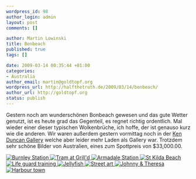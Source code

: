 ```yaml
--- 
wordpress_id: 98
author_login: admin
layout: post
comments: []

author: Martin Lowinski
title: Bonbeach
published: true
tags: []

date: 2009-03-14 00:35:44 +01:00
categories: 
- Australia
author_email: martin@goldtopf.org
wordpress_url: http://halfthetruth.de/2009/03/14/bonbeach/
author_url: http://goldtopf.org
status: publish
---
```

Gestern noch am wundersch&ouml;nen Bonbeach gewesen und das gute Wetter  genutzt, ist es heute grad das Gegenteil, es regnet richtig ordentlich.  Mal wieder einer dieser typischen Wolkenbr&uuml;che, ich hoffe, der ist  genauso kurz wie die anderen.
Wir waren au&szlig;erdem gestern vormittag noch in der <a href="http://www.kenduncan.com/">Ken Duncan Gallery</a> welche aber leider mehr Laden als Gallery war. Trotzdem sehr sch&ouml;ne Bilder von Australien, eines zum Spottpreis von $33,000.00.
<div class="flickrset"><a title="Burnley Station" rel="lightbox[Australia]" href="http://farm4.static.flickr.com/3457/3406722538_f75cfe6ace.jpg"><img src="http://farm4.static.flickr.com/3457/3406722538_f75cfe6ace_s.jpg" alt="Burnley Station" /></a><a title="Tram at Grill'd" rel="lightbox[Australia]" href="http://farm4.static.flickr.com/3615/3406717546_71eacc46e0.jpg"> <img src="http://farm4.static.flickr.com/3615/3406717546_71eacc46e0_s.jpg" alt="Tram at Grill'd" /></a><a title="Armadale Station" rel="lightbox[Australia]" href="http://farm4.static.flickr.com/3446/3405906109_a37e8d2937.jpg"> <img src="http://farm4.static.flickr.com/3446/3405906109_a37e8d2937_s.jpg" alt="Armadale Station" /></a><a title="St Kilda Beach" rel="lightbox[Australia]" href="http://farm4.static.flickr.com/3600/3406717304_fb5f03eece.jpg"> <img src="http://farm4.static.flickr.com/3600/3406717304_fb5f03eece_s.jpg" alt="St Kilda Beach" /></a><a title="Life guard training" rel="lightbox[Australia]" href="http://farm4.static.flickr.com/3476/3405905825_5a38fd9e5f.jpg"> <img src="http://farm4.static.flickr.com/3476/3405905825_5a38fd9e5f_s.jpg" alt="Life guard training" /></a><a title="Jellyfish" rel="lightbox[Australia]" href="http://farm4.static.flickr.com/3663/3406717040_8e031812d7.jpg"> <img src="http://farm4.static.flickr.com/3663/3406717040_8e031812d7_s.jpg" alt="Jellyfish" /></a><a title="Street art" rel="lightbox[Australia]" href="http://farm4.static.flickr.com/3549/3406716832_42f4a19aba.jpg"> <img src="http://farm4.static.flickr.com/3549/3406716832_42f4a19aba_s.jpg" alt="Street art" /></a><a title="Johnny &amp; Theresa" rel="lightbox[Australia]" href="http://farm4.static.flickr.com/3475/3406716686_3db8fb656c.jpg"> <img src="http://farm4.static.flickr.com/3475/3406716686_3db8fb656c_s.jpg" alt="Johnny &amp; Theresa" /></a><a title="Harbour town" rel="lightbox[Australia]" href="http://farm4.static.flickr.com/3598/3406716512_e2a5b4a194.jpg"> <img src="http://farm4.static.flickr.com/3598/3406716512_e2a5b4a194_s.jpg" alt="Harbour town" /></a></div>
